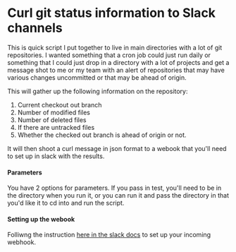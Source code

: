 # Curl git status information to Slack channels

This is  quick script I put together to live in main directories with a lot of git repositories. I wanted something that a cron job could just run daily or something that 
I could just drop in a directory with a lot of projects and get a message shot to me or my team with an alert of
repositories that may have various changes uncommitted or that may be ahead of origin.

This will gather up the following information on the repository:
1. Current checkout out branch
2. Number of modified files
3. Number of deleted files
4. If there are untracked files
5. Whether the checked out branch is ahead of origin or not.

It will then shoot a curl message in json format to a webook that you'll need to set up in slack with the results.

#### Parameters
You have 2 options for parameters. If you pass in test, you'll need to be in the directory when you run it, or you can run it
and pass the directory in that you'd like it to cd into and run the script.

#### Setting up the webook
Folliwng the instruction [here in the slack docs](https://api.slack.com/incoming-webhooks) to set up your incoming webhook.
